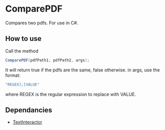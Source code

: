 # ComparePDF
Compares two pdfs. For use in C#.
## How to use
Call the method
```c#
ComparePDF(pdfPath1, pdfPath2, args);
```
It will return true if the pdfs are the same, false otherwise.
in args, use the format:
```c#
"REGEX];[VALUE"
```
where REGEX is the regular expression to replace with VALUE.

## Dependancies
 - [TextInteractor](https://github.com/zzzrst/TextInteractor)
